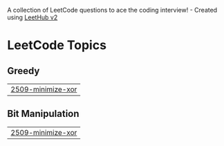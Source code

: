 A collection of LeetCode questions to ace the coding interview! - Created using [LeetHub v2](https://github.com/arunbhardwaj/LeetHub-2.0)
<!---LeetCode Topics Start-->
# LeetCode Topics
## Greedy
|  |
| ------- |
| [2509-minimize-xor](https://github.com/AkhileshAher/LeetCode-Challenges/tree/master/2509-minimize-xor) |
## Bit Manipulation
|  |
| ------- |
| [2509-minimize-xor](https://github.com/AkhileshAher/LeetCode-Challenges/tree/master/2509-minimize-xor) |
<!---LeetCode Topics End-->